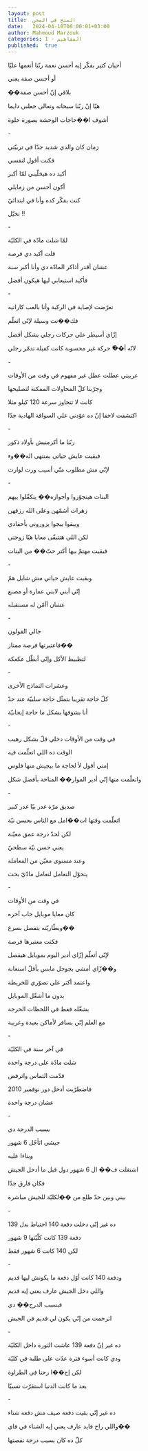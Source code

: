 ```yaml
---
layout: post
title:  المنح في المحن
date:   2024-04-10T00:00:01+03:00
author: Mahmoud Marzouk
categories: 1 - المفاهيم
published:  true
---
```

أحيان كتير بفكّر إيه أحسن نعمة ربّنا أنعمها عليّا

أو أحسن صفة يعني

��بلاقي إنّ أحسن صفة

هيّا إنّ ربّنا سبحانه وتعالى جعلني دايما

أشوف ا��حاجات الوحشة بصورة حلوة

\-

زمان كان والدي شديد جدّا في تربيّتي

فكنت أقول لنفسي

أكيد ده هيخلّيني لمّا أكبر

أكون أحسن من زمايلي

كنت بفكّر كده وأنا في ابتدائيّ

تخيّل !!

\-

لمّا شلت مادّة في الكليّة

قلت أكيد دي فرصة

عشان أقدر أذاكر المادّة دي وأنا أكبر سنة

فأكيد استيعابي ليها هيكون أفضل

\-

تعرّضت لإصابة في الركبة وأنا بالعب كاراتيه

فك��نت وسيلة لإنّي اتعلّم

إزّاي أسيطر علي حركات رجلي بشكل أفضل

لانّه أ��ّ حركة غير محسوبة كانت كفيلة تدمّر رجلي

\-

عربيتي عطلت عطل غير مفهوم في وقت من الأوقات

وجرّبنا كلّ المحاولات الممكنة لتصليحها

كانت لا تتجاوز سرعة 120 كيلو مثلا

اكتشفت لاحقا إنّ ده عوّدني علي السواقة الهادية جدّا

\-

ربّنا ما أكرمنيش بأولاد ذكور

فبقيت عايش حياتي بمنتهي اله��وء

لإنّي مش مطلوب منّي أسيب ورث لوارث

\-

البنات هيتجوّزوا وأجوازه�� يتكفّلوا بيهم

زهرات أشمّهن وعلى الله رزقهن

ويبقوا ييجوا يزوروني بأحفادي

لكن اللي هتتبقّى معايا هيّا زوجتي

فبقيت مهتمّ بيها أكتر حتّ�� من البنات

\-

وبقيت عايش حياتي مش شايل همّ

إنّي أبني لابني عمارة أو مصنع

عشان أأمّن له مستقبله

\-

جالي القولون

فاعتبرتها فرصة ممتاز��

لتظبيط الأكل وإنّي أبطّل عكعكة

\-

وعشرات النماذج الأخرى

كلّ حاجة تقريبا بتمثّل حاجة سلبيّة عند حدّ

أنا بشوفها بشكل ما حاجة إيجابيّة

\-

في وقت من الأوقات دخلي قلّ بشكل رهيب

الوقت ده اللي اتعلّمت فيه

إمتي أقول لأ لحاجة ما بيجيش منها فلوس

واتعلّمت متها إنّي أدير الموار�� المتاحة بأفضل شكل

\-

صديق مرّة غدر بيّا غدر كبير

اتعلّمت وقتها ات��امل مع الناس بحسن نيّة

لكن لحدّ درجة عمق معيّنة

يعني حسن نيّة سطحيّ

وعند مستوى معيّن من المعاملة

يتحوّل التعامل لتعامل مادّيّ بحت

\-

في وقت من الأوقات

كان معايا موبايل جاب آخره

وبطّاريّته بتفصل بسرع��

فكنت معتبرها فرصة

لإنّي أتعلّم إزّاي أدير اليوم بموبايل هيفصل

و��زّاي أمشي بجوجل مابس بأقلّ استعانة

واعتمد أكتر على تصوّري للخريطة

بدون ما أشغّل الموبايل

بشغّله فقط في اللحظات الحرجة

مع العلم إنّي بسافر لأماكن بعيدة وغريبة

\-

في آخر سنة في الكليّة

شلت مادّة على درجة واحدة

قدّمت التماس واترفض

فاضطرّيت أدخل دور نوفمبر 2010

عشان درجة واحدة

\-

بسبب الدرجة دي

جيشي اتأجّل 6 شهور

وبناءا عليه

اشتغلت ف�� ال 6 شهور دول قبل ما أدخل الجيش

فكان فارق جدّا

بيني وبين حدّ طلع من ��لكليّة للجيش مباشرة

\-

ده غير إنّي دخلت دفعة 140 احتياط بدل 139

دفعة 139 كانت كلّيّتها 9 شهور

لكن 140 كانت 6 شهور فقط

\-

ودفعة 140 كانت أوّل دفعة ما يكونش ليها قديم

واللي دخل الجيش عارف يعني إيه قديم

فبسبب الدرج�� دي

اترحمت من إنّي يكون لي قديم في الجيش

\-

ده غير إنّ دفعة 139 عاشت الثورة داخل الكليّة

ودي كانت أسوء فترة عدّت على طلبة في كليّة

لكن إح��ا رحنا في الطراوة

بعد ما كانت الدنيا استقرّت نسبيّا

\-

ده غير إنّي بقيت دفعة صيف مش دفعة شتاء

واللي راح فايد عارف يعني إيه الشتاء في فاي��

كلّ ده كان بسبب درجة نقصتها
